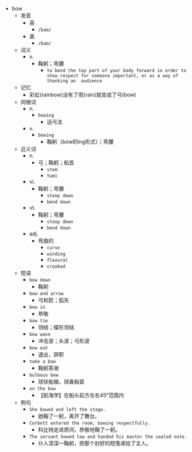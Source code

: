 - bow
  - 发音
    - 英
      - `/baʊ/`
    - 美
      - `/baʊ/`
  - 词义
    - v.
      - 鞠躬；弯腰
        - `to bend the top part of your body forward in order to show respect for someone important, or as a way of thanking an  audience `
  - 记忆
    - 彩虹(rainbow)没有了雨(rain)就变成了弓(bow)
  - 同根词
    - n.
      - `bowing`
        - 运弓法
    - v.
      - `bowing`
        - 鞠躬（bow的ing形式）；弯腰
  - 近义词
    - n.
      - 弓；鞠躬；船首
        - `stem`
        - `Yumi`
    - vi.
      - 鞠躬；弯腰
        - `stoop down`
        - `bend down`
    - vt.
      - 鞠躬；弯腰
        - `stoop down`
        - `bend down`
    - adj.
      - 弯曲的
        - `curve`
        - `winding`
        - `flexural`
        - `crooked`
  - 短语
    - `bow down`
      - 鞠躬 
    - `bow and arrow`
      - 弓和箭；弧矢 
    - `bow in`
      - 恭敬 
    - `bow tie`
      - 领结；蝶形领结 
    - `bow wave`
      - 冲击波；头波；弓形波 
    - `bow out`
      - 退出，辞职 
    - `take a bow`
      - 鞠躬答谢 
    - `bulbous bow`
      - 球状船艏，球鼻船首 
    - `on the bow`
      - 【航海学】在船头前方左右45°范围内 
  - 例句
    - `She bowed and left the stage.`
      - 她鞠了一躬，离开了舞台。
    - `Corbett entered the room, bowing respectfully.`
      - 科比特走进房间，恭敬地鞠了一躬。
    - `The servant bowed low and handed his master the sealed note.`
      - 仆人深深一鞠躬，把那个封好的短笺递给了主人。


